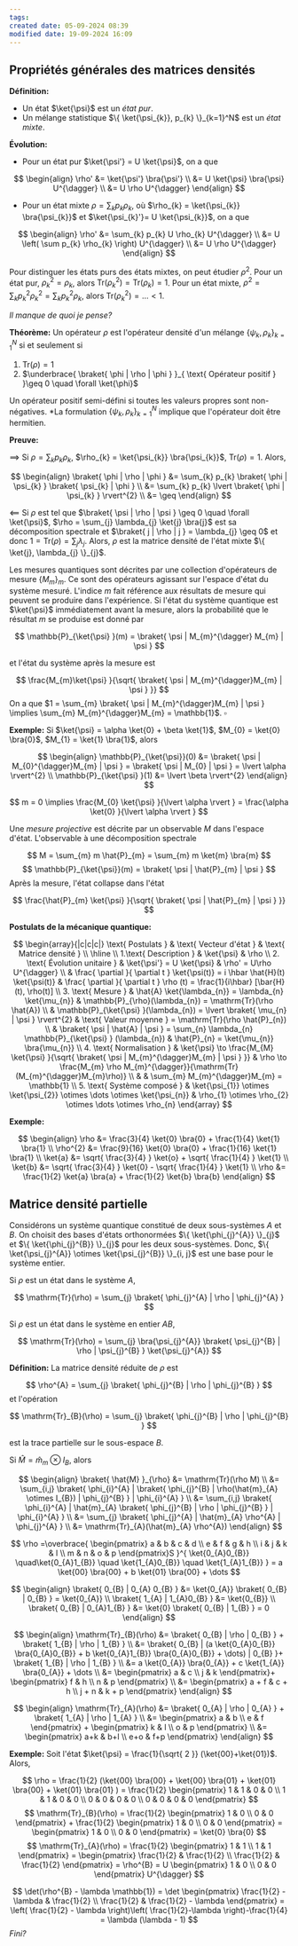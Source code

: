 ```yaml
---
tags: 
created date: 05-09-2024 08:39
modified date: 19-09-2024 16:09
---
```

## Propriétés générales des matrices densités

**Définition:** 
- Un état $\ket{\psi}$ est un *état pur*.
- Un mélange statistique $\{ \ket{\psi_{k}}, p_{k} \}_{k=1}^N$ est un *état mixte*.

**Évolution:**

- Pour un état pur $\ket{\psi'} = U \ket{\psi}$, on a que

$$
\begin{align}
\rho' &= \ket{\psi'} \bra{\psi'}  \\
&= U \ket{\psi} \bra{\psi} U^{\dagger} \\
&= U \rho U^{\dagger}
\end{align}
$$
- Pour un état mixte $\rho = \sum_{k} p_{k} \rho_{k}$, où $\rho_{k} = \ket{\psi_{k}} \bra{\psi_{k}}$ et $\ket{\psi_{k}'}= U \ket{\psi_{k}}$, on a que

$$
\begin{align}
\rho' &= \sum_{k} p_{k} U \rho_{k} U^{\dagger} \\
&= U \left( \sum p_{k} \rho_{k} \right) U^{\dagger} \\
&= U \rho U^{\dagger}
\end{align}
$$

Pour distinguer les états purs des états mixtes, on peut étudier $\rho^{2}$. Pour un état pur, $\rho_{k}^{2} = \rho_{k}$, alors $\mathrm{Tr}(\rho_{k}^2) = \mathrm{Tr}(\rho_{k}) = 1$. Pour un état mixte, $\rho^{2} = \sum_{k} p_{k}^2 \rho_{k}^2 = \sum_{k} p_{k}^2 \rho_{k}$, alors $\mathrm{Tr}(\rho_{k}^2) = \dots < 1$.

*Il manque de quoi je pense?*

**Théorème:** Un opérateur $\rho$ est l'opérateur densité d'un mélange $\{ \psi_{k}, \rho_{k} \}_{k=1}^N$ si et seulement si

1. $\mathrm{Tr}(\rho) = 1$
2. $\underbrace{ \braket{ \phi | \rho | \phi }  }_{ \text{ Opérateur positif } }\geq 0 \quad \forall \ket{\phi}$

Un opérateur positif semi-défini si toutes les valeurs propres sont non-négatives. *La formulation $\{ \psi_{k}, \rho_{k} \}_{k=1}^N$ implique que l'opérateur doit être hermitien.

**Preuve:** 

$\implies$ Si $\rho = \sum_{k} p_{k} \rho_{k}$, $\rho_{k} = \ket{\psi_{k}} \bra{\psi_{k}}$, $\mathrm{Tr}(\rho) = 1$. Alors,

$$
\begin{align}
\braket{ \phi | \rho | \phi } &= \sum_{k} p_{k} \braket{ \phi | \psi_{k} } \braket{ \psi_{k} | \phi }  \\
&= \sum_{k} p_{k} \lvert \braket{ \phi | \psi_{k} }  \rvert^{2}  \\
&= \geq
\end{align}
$$

$\impliedby$ Si $\rho$ est tel que $\braket{ \psi | \rho | \psi } \geq 0 \quad \forall \ket{\psi}$, $\rho = \sum_{j} \lambda_{j} \ket{j} \bra{j}$ est sa décomposition spectrale et $\braket{ j | \rho | j } = \lambda_{j} \geq 0$ et donc $1 = \mathrm{Tr}(\rho) = \sum_{j} \lambda_{j}$. Alors, $\rho$ est la matrice densité de l'état mixte $\{ \ket{j}, \lambda_{j} \}_{j}$. 

Les mesures quantiques sont décrites par une collection d'opérateurs de mesure $\{ M_{m} \}_{m}$. Ce sont des opérateurs agissant sur l'espace d'état du système mesuré. L'indice *m* fait référence aux résultats de mesure qui peuvent se produire dans l'expérience. Si l'état du système quantique est $\ket{\psi}$ immédiatement avant la mesure, alors la probabilité que le résultat *m* se produise est donné par

$$
\mathbb{P}_{\ket{\psi} }(m) = \braket{ \psi | M_{m}^{\dagger} M_{m} | \psi }
$$

et l'état du système après la mesure est

$$
\frac{M_{m}\ket{\psi} }{\sqrt{ \braket{ \psi | M_{m}^{\dagger}M_{m} | \psi }  }}
$$
On a que $1 = \sum_{m} \braket{ \psi | M_{m}^{\dagger}M_{m} | \psi } \implies \sum_{m} M_{m}^{\dagger}M_{m} = \mathbb{1}$. $\square$

**Exemple:** Si $\ket{\psi} = \alpha \ket{0} + \beta \ket{1}$, $M_{0} = \ket{0} \bra{0}$, $M_{1} = \ket{1} \bra{1}$, alors

$$
\begin{align}
\mathbb{P}_{\ket{\psi}}(0) &= \braket{ \psi | M_{0}^{\dagger}M_{m} | \psi } = \braket{ \psi | M_{0} | \psi } = \lvert \alpha \rvert^{2} \\
\mathbb{P}_{\ket{\psi} }(1) &= \lvert \beta \rvert^{2} 
\end{align}
$$

$$
m = 0 \implies \frac{M_{0} \ket{\psi} }{\lvert \alpha \rvert } = \frac{\alpha \ket{0} }{\lvert \alpha \rvert }
$$

Une *mesure projective* est décrite par un observable $M$ dans l'espace d'état. L'observable à une décomposition spectrale

$$
M = \sum_{m} m \hat{P}_{m} = \sum_{m} m \ket{m} \bra{m}
$$
$$
\mathbb{P}_{\ket{\psi}}(m) = \braket{ \psi | \hat{P}_{m} | \psi }
$$
Après la mesure, l'état collapse dans l'état

$$
\frac{\hat{P}_{m} \ket{\psi} }{\sqrt{ \braket{ \psi | \hat{P}_{m} | \psi }  }}
$$

**Postulats de la mécanique quantique:**

$$
\begin{array}{|c|c|c|}
\text{ Postulats } & \text{ Vecteur d'état } & \text{ Matrice densité } \\
\hline \\
1.\text{ Description } & \ket{\psi}  & \rho \\
2. \text{ Évolution unitaire } & \ket{\psi'} = U \ket{\psi}  & \rho' = U\rho U^{\dagger} \\
 & \frac{ \partial }{ \partial t } \ket{\psi(t)}  = i \hbar \hat{H}(t) \ket{\psi(t)} & \frac{ \partial }{ \partial t } \rho (t) = \frac{1}{i\hbar} [\bar{H}(t), \rho(t)] \\
3. \text{ Mesure } & \hat{A} \ket{\lambda_{n}} = \lambda_{n} \ket{\mu_{n}}  & \mathbb{P}_{\rho}(\lambda_{n}) = \mathrm{Tr}(\rho \hat{A}) \\
 & \mathbb{P}_{\ket{\psi} }(\lambda_{n}) = \lvert \braket{ \mu_{n} | \psi }  \rvert^{2}  & \text{ Valeur moyenne } = \mathrm{Tr}(\rho \hat{P}_{n}) \\
 & \braket{ \psi | \hat{A} | \psi } = \sum_{n} \lambda_{n} \mathbb{P}_{\ket{\psi} } (\lambda_{n}) & \hat{P}_{n} = \ket{\mu_{n}} \bra{\mu_{n}} \\
 4. \text{ Normalisation } & \ket{\psi} \to \frac{M_{M} \ket{\psi} }{\sqrt{ \braket{ \psi | M_{m}^{\dagger}M_{m} | \psi }  }} & \rho \to \frac{M_{m} \rho M_{m}^{\dagger}}{\mathrm{Tr}(M_{m}^{\dagger}M_{m}\rho)} \\
 &  &  \sum_{m} M_{m}^{\dagger}M_{m} = \mathbb{1} \\
5. \text{ Système composé } & \ket{\psi_{1}} \otimes \ket{\psi_{2}} \otimes \dots \otimes \ket{\psi_{n}} &  \rho_{1} \otimes \rho_{2} \otimes  \dots \otimes \rho_{n}  
\end{array}
$$

**Exemple:**

$$
\begin{align}
\rho &= \frac{3}{4} \ket{0} \bra{0} + \frac{1}{4} \ket{1} \bra{1} \\
\rho^{2} &= \frac{9}{16} \ket{0} \bra{0} + \frac{1}{16} \ket{1} \bra{1} \\
\ket{a} &= \sqrt{ \frac{3}{4} } \ket{o} + \sqrt{ \frac{1}{4} } \ket{1} \\
\ket{b} &= \sqrt{ \frac{3}{4} } \ket{0} - \sqrt{ \frac{1}{4} } \ket{1}  \\
\rho &= \frac{1}{2} \ket{a} \bra{a}  + \frac{1}{2} \ket{b} \bra{b}   
\end{align}
$$

## Matrice densité partielle 

Considérons un système quantique constitué de deux sous-systèmes $A$ et $B$. On choisit des bases d'états orthonormées $\{ \ket{\phi_{j}^{A}} \}_{j}$ et $\{ \ket{\phi_{j}^{B}} \}_{j}$ pour les deux sous-systèmes. Donc, $\{ \ket{\psi_{j}^{A}} \otimes \ket{\psi_{j}^{B}} \}_{i, j}$ est une base pour le système entier.

Si $\rho$ est un état dans le système $A$,

$$
\mathrm{Tr}(\rho) = \sum_{j} \braket{ \phi_{j}^{A} | \rho | \phi_{j}^{A} }
$$

Si $\rho$ est un état dans le système en entier $AB$,

$$
\mathrm{Tr}(\rho) = \sum_{j} \bra{\psi_{j}^{A}} \braket{ \psi_{j}^{B} | \rho | \psi_{j}^{B} } \ket{\psi_{j}^{A}}
$$

**Définition:** La matrice densité réduite de $\rho$ est

$$
\rho^{A} = \sum_{j} \braket{ \phi_{j}^{B} | \rho | \phi_{j}^{B} } 
$$
et l'opération

$$
\mathrm{Tr}_{B}(\rho) = \sum_{j} \braket{ \phi_{j}^{B} | \rho | \phi_{j}^{B} }
$$

est la trace partielle sur le sous-espace $B$.

Si $\hat{M} = \hat{m}_{m} \otimes I_{B}$, alors

$$
\begin{align}
\braket{ \hat{M} }_{\rho} &= \mathrm{Tr}(\rho M) \\
&= \sum_{i,j} \braket{ \phi_{i}^{A} | \braket{ \phi_{j}^{B} | \rho(\hat{m}_{A} \otimes I_{B}) | \phi_{j}^{B} }  | \phi_{i}^{A} } \\
&= \sum_{i,j} \braket{ \phi_{i}^{A} | \hat{m}_{A} \braket{ \phi_{j}^{B} | \rho | \phi_{j}^{B} }  | \phi_{i}^{A} } \\
&= \sum_{j} \braket{ \phi_{j}^{A} | \hat{m}_{A} \rho^{A} | \phi_{j}^{A} } \\
&= \mathrm{Tr}_{A}(\hat{m}_{A} \rho^{A})
\end{align}
$$

$$
\rho =\overbrace{  \begin{pmatrix}
a & b & c & d \\
e & f & g & h \\
i & j & k & l \\
m & n & o & p
\end{pmatrix}S }^{ \ket{0_{A}0_{B}} \quad\ket{0_{A}1_{B}} \quad \ket{1_{A}0_{B}} \quad \ket{1_{A}1_{B}} }
= a \ket{00} \bra{00} + b \ket{01} \bra{00} + \dots 
$$

$$
\begin{align}
\braket{ 0_{B} | 0_{A} 0_{B}  } &= \ket{0_{A}} \braket{ 0_{B} | 0_{B} } = \ket{0_{A}} \\
\braket{ 1_{A} | 1_{A}0_{B} } &= \ket{0_{B}}  \\
\braket{ 0_{B} | 0_{A}1_{B} } &= \ket{0} \braket{ 0_{B} | 1_{B} } = 0  
\end{align}
$$

$$
\begin{align}
\mathrm{Tr}_{B}(\rho) &= \braket{ 0_{B} | \rho | 0_{B} } + \braket{ 1_{B} | \rho | 1_{B} }  \\
&= \braket{ 0_{B} | (a \ket{0_{A}0_{B}} \bra{0_{A}0_{B}} + b \ket{0_{A}1_{B}} \bra{0_{A}0_{B}} + \dots) | 0_{B} }+ \braket{ 1_{B} | \rho | 1_{B} } \\
&= a \ket{0_{A}} \bra{0_{A}} + c \ket{1_{A}} \bra{0_{A}} + \dots \\
&= \begin{pmatrix}
a & c \\
j & k
\end{pmatrix}+ \begin{pmatrix}
f & h \\
n & p
\end{pmatrix} \\
&= \begin{pmatrix}
a + f & c + h \\
j + n & k + p
\end{pmatrix}
\end{align}
$$

$$
\begin{align}
\mathrm{Tr}_{A}(\rho) &= \braket{ 0_{A} | \rho | 0_{A} } + \braket{ 1_{A} | \rho | 1_{A} }  \\
&= \begin{pmatrix}
a & b \\
e & f
\end{pmatrix} + \begin{pmatrix}
k & l \\
o & p
\end{pmatrix} \\
&= \begin{pmatrix}
a+k & b+l \\
e+o & f+p
\end{pmatrix}
\end{align}
$$

**Exemple:** Soit l'état $\ket{\psi} = \frac{1}{\sqrt{ 2 }} (\ket{00}+\ket{01})$. Alors,

$$
\rho = \frac{1}{2} (\ket{00} \bra{00} + \ket{00} \bra{01} + \ket{01} \bra{00} + \ket{01} \bra{01} ) = \frac{1}{2} \begin{pmatrix}
1 & 1 & 0 & 0 \\
1 & 1 & 0 & 0 \\
0 & 0 & 0 & 0 \\
0 & 0 & 0 & 0
\end{pmatrix}
$$
$$
\mathrm{Tr}_{B}(\rho) = \frac{1}{2} \begin{pmatrix}
1 & 0 \\
0 & 0
\end{pmatrix} + \frac{1}{2} \begin{pmatrix}
1 & 0 \\
0 & 0
\end{pmatrix} = \begin{pmatrix}
1 & 0 \\
0 & 0
\end{pmatrix} = \ket{0} \bra{0} 
$$
$$
\mathrm{Tr}_{A}(\rho) = \frac{1}{2} \begin{pmatrix}
1 & 1 \\
1 & 1
\end{pmatrix} = \begin{pmatrix}
\frac{1}{2} & \frac{1}{2} \\
\frac{1}{2} & \frac{1}{2}
\end{pmatrix} = \rho^{B} = U \begin{pmatrix}
1 & 0 \\
0 & 0
\end{pmatrix} U^{\dagger}
$$

$$
\det(\rho^{B} - \lambda \mathbb{1}) = \det \begin{pmatrix}
\frac{1}{2} - \lambda & \frac{1}{2} \\
\frac{1}{2} & \frac{1}{2} - \lambda
\end{pmatrix}
= \left( \frac{1}{2} - \lambda \right)\left( \frac{1}{2}-\lambda \right)-\frac{1}{4} = \lambda (\lambda - 1)
$$
*Fini?*